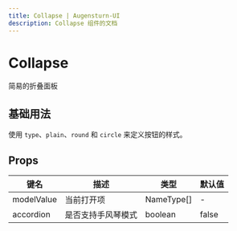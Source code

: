 ```yaml
---
title: Collapse | Augensturn-UI
description: Collapse 组件的文档
---
```


# Collapse

简易的折叠面板

## 基础用法

使用 `type`、`plain`、`round` 和 `circle` 来定义按钮的样式。

<preview path="../demo/Collpase/Basic.vue" title="基础用法" description="Button 组件的基础用法"></preview>

## Props

| 键名       | 描述               | 类型       | 默认值 |
| ---------- | ------------------ | ---------- | ------ |
| modelValue | 当前打开项         | NameType[] | -      |
| accordion  | 是否支持手风琴模式 | boolean    | false  |